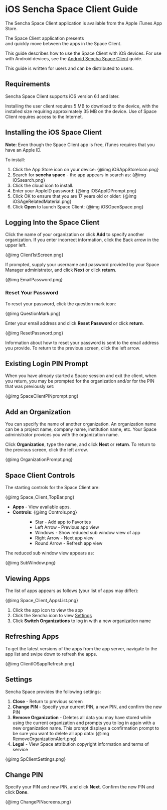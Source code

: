 # iOS Sencha Space Client Guide

The Sencha Space Client application is available from 
the Apple iTunes App Store. 

The Space Client application presents  
and quickly move between the apps in the Space Client. 

This guide describes how to use the Space Client with iOS devices. For 
use with Android devices, see the
<a href="#!/android_client_guide">Android Sencha Space Client</a> guide.

This guide is written for users and can be distributed to users.

## Requirements

Sencha Space Client supports iOS version 6.1 and later.

Installing the user client requires 5 MB to download to the device,
with the installed size requiring approximately 35 MB on the device. 
Use of Space Client requires access to the Internet.

## Installing the iOS Space Client

<b>Note</b>: Even though the Space Client app is free, iTunes requires
that you have an Apple ID. 

To install:
<ol>
<li>Click the App Store icon on your device:
{@img iOSAppStoreIcon.png}
</li>
<li>Search for <b>sencha space</b> - the app appears in search as:
{@img iOSsearch.png}
</li>
<li>Click the cloud icon to install.</li>
<li>Enter your AppleID password:
{@img iOSAppIDPrompt.png}
</li>
<li>Click OK to ensure that you are 17 years old or older:
{@img iOSAgeRelatedMaterial.png}
</li>
<li>Click <b>Open</b> to launch Space Client:
{@img iOSOpenSpace.png}
</li>
</ol>

## Logging Into the Space Client

Click the name of your 
organization or click <b>Add</b> to specify another organization. If you enter
incorrect information, click the Back arrow in the upper left.

{@img Client1stScreen.png}

If prompted, supply your username and password provided by your 
Space Manager administrator, and click <b>Next</b> or click <b>return</b>.

{@img EmailPassword.png}

### Reset Your Password

To reset your password, click the question mark icon:

{@img QuestionMark.png}

Enter your email address 
and click <b>Reset Password</b> or click <b>return</b>. 

{@img ResetPassword.png}

Information about how to reset your password is sent to the email
address you provide. To return to the previous screen, click the left arrow. 

## Existing Login PIN Prompt

When you have already started a Space session and exit the client, when
you return, you may be prompted for the organization and/or for the PIN
that was previously set:

{@img SpaceClientPINprompt.png}

## Add an Organization

You can specify the name of another organization. An organization name 
can be a project name, company name, institution name, etc. 
Your Space administrator provices you with the organization name.

Click <b>Organization</b>, type the name, and click <b>Next</b> or <b>return</b>.
To return to the previous screen, click the left arrow.

{@img OrganizationPrompt.png}

## Space Client Controls

The starting controls for the Space Client are:

{@img Space_Client_TopBar.png}

<ul>
<li><b>Apps</b> - View available apps.</li>
<li><b>Controls</b>:
{@img Controls.png}
	<ul><ul>
		<ul>
		<li>Star - Add app to Favorites</li>
		<li>Left Arrow - Previous app view</li>
		<li>Windows - Show reduced sub window view of app</li>
		<li>Right Arrow - Next app view</li>
		<li>Round Arrow - Refresh app view</li>
		</ul>
	</ul></ul>
</li>
</ul>

The reduced sub window view appears as:

{@img SubWindow.png}


## Viewing Apps

The list of apps appears as follows (your list of apps may differ):

{@img Space_Client_AppsList.png}

<ol>
<li>Click the app icon to view the app</li>
<li>Click the Sencha icon to view <a href="#Settings">Settings</a></li>
<li>Click <b>Switch Organizations</b> to log in with a new organization name</li>
</ol>

## Refreshing Apps

To get the latest versions of the apps from the app server, navigate to the 
app list and swipe down to refresh the apps.

{@img ClientIOSappRefresh.png}

<a name="Settings"></a>
## Settings 

Sencha Space provides the following settings:

<ol>
<li><b>Close</b> - Return to previous screen</li>
<li><b>Change PIN</b> - Specify your current PIN, a new PIN, and confirm the new PIN</li>
<li><b>Remove Organization</b> - Deletes all data you may have 
stored while using the current 
organization and prompts you to log in again with a new organization name. This
prompt displays a confirmation prompt to be sure you want to delete all app
data:
{@img RemoveOrganizationAlert.png}
</li>
<li><b>Legal</b> - View Space attribution copyright 
information and terms of service</li>
</ol>

{@img SpClientSettings.png}

## Change PIN

Specify your PIN and new PIN, and click <b>Next</b>. 
Confirm the new PIN and click <b>Done</b>.

{@img ChangePINscreens.png}




